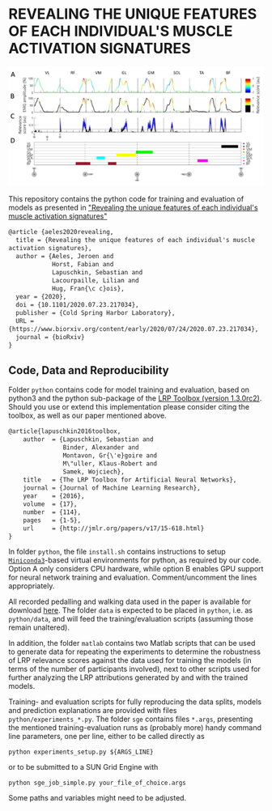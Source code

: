 # REVEALING THE UNIQUE FEATURES OF EACH INDIVIDUAL'S MUSCLE ACTIVATION SIGNATURES

![overview figure](./figures/Fig_1.png)

This repository contains the python code for training and evaluation of models as presented in
["Revealing the unique features of each individual's muscle activation signatures"](https://www.biorxiv.org/content/10.1101/2020.07.23.217034v1)
```
@article {aeles2020revealing,
  title = {Revealing the unique features of each individual's muscle activation signatures},
  author = {Aeles, Jeroen and
            Horst, Fabian and
            Lapuschkin, Sebastian and
            Lacourpaille, Lilian and
            Hug, Fran{\c c}ois},
  year = {2020},
  doi = {10.1101/2020.07.23.217034},
  publisher = {Cold Spring Harbor Laboratory},
  URL = {https://www.biorxiv.org/content/early/2020/07/24/2020.07.23.217034},
  journal = {bioRxiv}
}

```

## Code, Data and Reproducibility

Folder `python` contains code for model training and evaluation, based on python3 and the python sub-package of the [LRP Toolbox (version 1.3.0rc2)](https://github.com/sebastian-lapuschkin). Should you use or extend this implementation please consider citing the toolbox, as well as our paper mentioned above.
```
@article{lapuschkin2016toolbox,
    author  = {Lapuschkin, Sebastian and
               Binder, Alexander and
               Montavon, Gr{\'e}goire and
               M\"uller, Klaus-Robert and
               Samek, Wojciech},
    title   = {The LRP Toolbox for Artificial Neural Networks},
    journal = {Journal of Machine Learning Research},
    year    = {2016},
    volume  = {17},
    number  = {114},
    pages   = {1-5},
    url     = {http://jmlr.org/papers/v17/15-618.html}
}
```

In folder `python`, the file `install.sh` contains instructions to setup [`Miniconda3`](https://docs.conda.io/en/latest/miniconda.html)-based virtual environments for python, as required by our code.
Option A only considers CPU hardware, while option B enables GPU support
for neural network training and evaluation. Comment/uncomment the lines appropriately.

All recorded pedalling and walking data used in the paper is available for download [here](https://datacloud.hhi.fraunhofer.de/nextcloud/s/QSZjxQryHFTDrCd).
The folder `data` is expected to be placed in `python`, i.e. as `python/data`, and will feed the training/evaluation scripts (assuming those remain unaltered).

In addition, the folder `matlab` contains two Matlab scripts that can be used to generate data for repeating the experiments to determine the robustness of LRP relevance scores against the data used for training the models (in terms of the number of participants involved), next to other scripts used for further analyzing the LRP attributions generated by and with the trained models.

Training- and evaluation scripts for fully reproducing the data splits, models and prediction explanations are
provided with files `python/experiments_*.py`.
The folder `sge` contains files `*.args`, presenting the mentioned training-evaluation runs as (probably more) handy command line parameters, one per line, either to be called directly as
```
python experiments_setup.py ${ARGS_LINE}
```
or to be submitted to a SUN Grid Engine with
```
python sge_job_simple.py your_file_of_choice.args
```
Some paths and variables might need to be adjusted.


